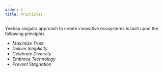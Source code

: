 ```yaml
---
order: 4
title: Principles
---
```


Yeehaa singular approach to create innovative ecosystems is built upon the following principles

* *Maximize Trust*
* *Deliver Simplicity*
* *Celebrate Diversity*
* *Embrace Technology*
* *Prevent Stagnation*
